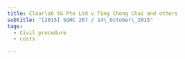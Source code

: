 ```yaml
---
title: Clearlab SG Pte Ltd v Ting Chong Chai and others 
subtitle: "[2015] SGHC 267 / 14\_October\_2015"
tags:
  - Civil procedure
  - costs

---
```


